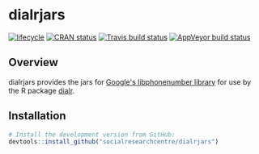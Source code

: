 
# dialrjars

[![lifecycle](https://img.shields.io/badge/lifecycle-stable-brightgreen.svg)](https://www.tidyverse.org/lifecycle/#stable)
[![CRAN status](https://www.r-pkg.org/badges/version/dialrjars)](https://cran.r-project.org/package=dialrjars)
[![Travis build status](https://travis-ci.org/socialresearchcentre/dialrjars.svg?branch=master)](https://travis-ci.org/socialresearchcentre/dialrjars)
[![AppVeyor build status](https://ci.appveyor.com/api/projects/status/github/socialresearchcentre/dialrjars?branch=master&svg=true)](https://ci.appveyor.com/project/socialresearchcentre/dialrjars)

## Overview

dialrjars provides the jars for [Google's libphonenumber library](https://github.com/googlei18n/libphonenumber) for use by the R package [dialr](https://github.com/socialresearchcentre/dialr).

## Installation

``` r
# Install the development version from GitHub:
devtools::install_github("socialresearchcentre/dialrjars")
```
